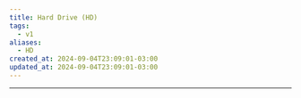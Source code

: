 ```yaml
---
title: Hard Drive (HD)
tags:
  - v1
aliases:
  - HD
created_at: 2024-09-04T23:09:01-03:00
updated_at: 2024-09-04T23:09:01-03:00
---
```



---


